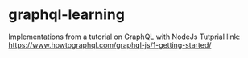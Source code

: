 # graphql-learning
Implementations from a tutorial on GraphQL with NodeJs 
Tutprial link: https://www.howtographql.com/graphql-js/1-getting-started/
